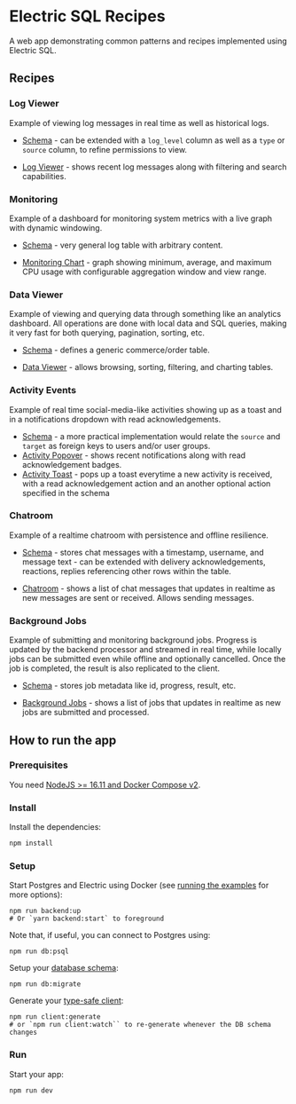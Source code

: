 # Electric SQL Recipes

A web app demonstrating common patterns and recipes implemented using Electric SQL.

## Recipes

### Log Viewer

Example of viewing log messages in real time as well as historical logs.

- [Schema](db/migrations/02-logs_table.sql) - can be extended with a `log_level` column as well as a `type` or `source` column, to refine permissions to view.

- [Log Viewer](src/log_viewer/LogViewer.tsx) - shows recent log messages along with filtering and search capabilities.

### Monitoring

Example of a dashboard for monitoring system metrics with a live graph with dynamic windowing.

- [Schema](db/migrations/02-logs_table.sql) - very general log table with arbitrary content.

- [Monitoring Chart](src/monitoring_metrics/MonitoringChart.tsx) - graph showing minimum, average, and maximum CPU usage with configurable aggregation window and view range.

### Data Viewer

Example of viewing and querying data through something like an analytics dashboard. All operations are done with local data and SQL queries, making it very fast for both querying, pagination, sorting, etc.

- [Schema](db/migrations/04-data_viewer_tables.sql) - defines a generic commerce/order table.

- [Data Viewer](src/data_viewer/DataViewer.tsx) - allows browsing, sorting, filtering, and charting tables.

### Activity Events

Example of real time social-media-like activities showing up as a toast and in a notifications dropdown with read acknowledgements.

- [Schema](db/migrations/01-activity_events_table.sql) - a more practical implementation would relate the `source` and `target` as foreign keys to users and/or user groups.
- [Activity Popover](src/activity_events/ActivityPopover.tsx) - shows recent notifications along with read acknowledgement badges.
- [Activity Toast](src/activity_events/ActivityToast.tsx) - pops up a toast everytime a new activity is received, with a read acknowledgement action and an another optional action specified in the schema

### Chatroom

Example of a realtime chatroom with persistence and offline resilience.

- [Schema](db/migrations/05-chat_room_table.sql) - stores chat messages with a timestamp, username, and message text - can be extended with delivery acknowledgements, reactions, replies referencing other rows within the table.

- [Chatroom](src/chat_room/ChatRoom.tsx) - shows a list of chat messages that updates in realtime as new messages are sent or received. Allows sending messages.

### Background Jobs

Example of submitting and monitoring background jobs. Progress is updated by the backend processor and streamed in real time, while locally jobs can be submitted even while offline and optionally cancelled. Once the job is completed, the result is also replicated to the client.

- [Schema](db/migrations/06-background_jobs_table.sql) - stores job metadata like id, progress, result, etc.

- [Background Jobs](src/background_jobs/BackgroundJobs.tsx) - shows a list of jobs that updates in realtime as new jobs are submitted and processed.

## How to run the app

### Prerequisites

You need [NodeJS >= 16.11 and Docker Compose v2](https://electric-sql.com/docs/usage/installation/prereqs).

### Install

Install the dependencies:

```sh
npm install
```

### Setup

Start Postgres and Electric using Docker (see [running the examples](https://electric-sql.com/docs/examples/notes/running) for more options):

```shell
npm run backend:up
# Or `yarn backend:start` to foreground
```

Note that, if useful, you can connect to Postgres using:

```shell
npm run db:psql
```

Setup your [database schema](https://electric-sql.com/docs/usage/data-modelling):

```shell
npm run db:migrate
```

Generate your [type-safe client](https://electric-sql.com/docs/usage/data-access/client):

```shell
npm run client:generate
# or `npm run client:watch`` to re-generate whenever the DB schema changes
```

### Run

Start your app:

```sh
npm run dev
```
